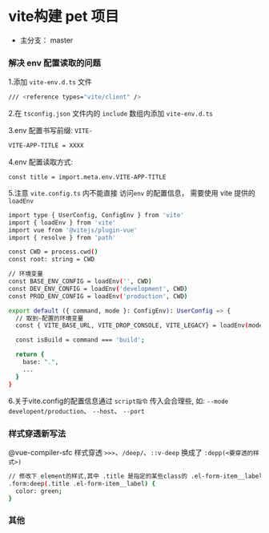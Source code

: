 # vite构建 pet 项目
- 主分支： master




### 解决 env 配置读取的问题
1.添加 `vite-env.d.ts` 文件
```bash
/// <reference types="vite/client" />
```

2.在 `tsconfig.json` 文件内的 `include` 数组内添加 `vite-env.d.ts`

3.env 配置书写前缀: `VITE-`
```bash
VITE-APP-TITLE = XXXX
```

4.env 配置读取方式:
```
const title = import.meta.env.VITE-APP-TITLE
```

5.注意 `vite.config.ts` 内不能直接 访问`env` 的配置信息， 需要使用 vite 提供的 `loadEnv`
```bash
import type { UserConfig, ConfigEnv } from 'vite'
import { loadEnv } from 'vite'
import vue from '@vitejs/plugin-vue'
import { resolve } from 'path'

const CWD = process.cwd()
const root: string = CWD

// 环境变量
const BASE_ENV_CONFIG = loadEnv('', CWD)
const DEV_ENV_CONFIG = loadEnv('development', CWD)
const PROD_ENV_CONFIG = loadEnv('production', CWD)

export default ({ command, mode }: ConfigEnv): UserConfig => {
  // 取到-配置的环境变量
  const { VITE_BASE_URL, VITE_DROP_CONSOLE, VITE_LEGACY} = loadEnv(mode, CWD)

  const isBuild = command === 'build';

  return {
    base: ".",
    ...
  }
}
```

6.关于vite.config的配置信息通过 `script指令` 传入会合理些, 如: `--mode developent/production`、 `--host`、 `--port`





### 样式穿透新写法
@vue-compiler-sfc 样式穿透 `>>>`、`/deep/`、`::v-deep` 换成了 `:depp(<要穿透的样式>)`
```bash
// 修改下 element的样式,其中 .title 是指定的某些class的 .el-form-item__label
.form:deep(.title .el-form-item__label) {
  color: green;
}
```






### 其他
